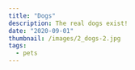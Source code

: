 ```yaml
---
title: "Dogs"
description: The real dogs exist!
date: "2020-09-01"
thumbnail: /images/2_dogs-2.jpg
tags:
  - pets
---
```

